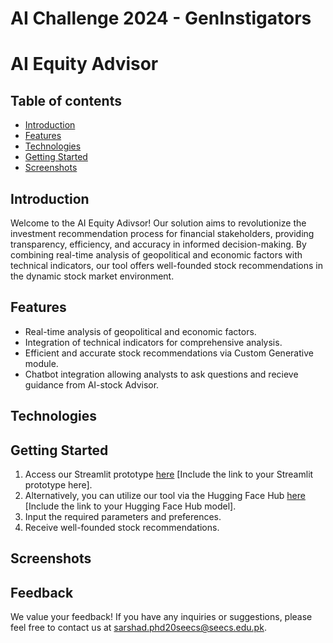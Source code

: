 # AI Challenge 2024 - GenInstigators

# AI Equity Advisor

## Table of contents
* [Introduction](#introduction)
* [Features](#features)
* [Technologies](#technologies)
* [Getting Started](#getting-started)
* [Screenshots](#screenshots)
  
## Introduction 

Welcome to the AI Equity Adivsor! Our solution aims to revolutionize the investment recommendation process for financial stakeholders, providing transparency, efficiency, and accuracy in informed decision-making. By combining real-time analysis of geopolitical and economic factors with technical indicators, our tool offers well-founded stock recommendations in the dynamic stock market environment.

## Features

- Real-time analysis of geopolitical and economic factors.
- Integration of technical indicators for comprehensive analysis.
- Efficient and accurate stock recommendations via Custom Generative module.
- Chatbot integration allowing analysts to ask questions and recieve guidance from AI-stock Advisor.

## Technologies

## Getting Started 

1. Access our Streamlit prototype [here](#) [Include the link to your Streamlit prototype here].
2. Alternatively, you can utilize our tool via the Hugging Face Hub [here](#) [Include the link to your Hugging Face Hub model].
3. Input the required parameters and preferences.
4. Receive well-founded stock recommendations.

## Screenshots

## Feedback

We value your feedback! If you have any inquiries or suggestions, please feel free to contact us at [sarshad.phd20seecs@seecs.edu.pk](mailto:email@example.com).

